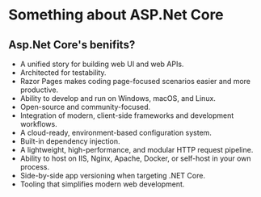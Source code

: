 # Something about ASP.Net Core

## Asp.Net Core's benifits?

   - A unified story for building web UI and web APIs.
   - Architected for testability.
   - Razor Pages makes coding page-focused scenarios easier and more productive.
   - Ability to develop and run on Windows, macOS, and Linux.
   - Open-source and community-focused.
   - Integration of modern, client-side frameworks and development workflows.
   - A cloud-ready, environment-based configuration system.
   - Built-in dependency injection.
   - A lightweight, high-performance, and modular HTTP request pipeline.
   - Ability to host on IIS, Nginx, Apache, Docker, or self-host in your own process.
   - Side-by-side app versioning when targeting .NET Core.
   - Tooling that simplifies modern web development.

